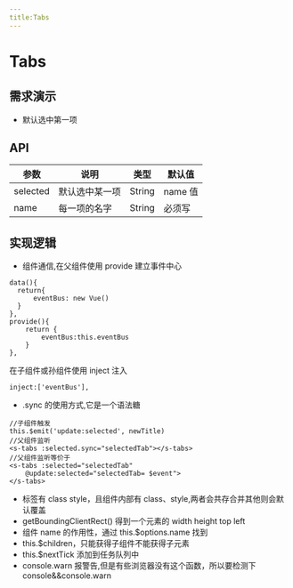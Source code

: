 ```yaml
---
title:Tabs
---
```


# Tabs

## 需求演示

- 默认选中第一项

<ClientOnly>
  <tabs-demo-1></tabs-demo-1>
</ClientOnly>

## API

| 参数     | 说明           | 类型   | 默认值  |
| -------- | -------------- | ------ | ------- |
| selected | 默认选中某一项 | String | name 值 |
| name     | 每一项的名字   | String | 必须写  |

## 实现逻辑

- 组件通信,在父组件使用 provide 建立事件中心

```
data(){
  return{
      eventBus: new Vue()
  }
},
provide(){
    return {
        eventBus:this.eventBus
    }
},
```

在子组件或孙组件使用 inject 注入

```
inject:['eventBus'],
```

- .sync 的使用方式,它是一个语法糖

```
//子组件触发
this.$emit('update:selected', newTitle)
//父组件监听
<s-tabs :selected.sync="selectedTab"></s-tabs>
//父组件监听等价于
<s-tabs :selected="selectedTab"
    @update:selected="selectedTab= $event">
</s-tabs>
```

- 标签有 class style，且组件内部有 class、style,两者会共存合并其他则会默认覆盖
- getBoundingClientRect() 得到一个元素的 width height top left
- 组件 name 的作用性，通过 this.\$options.name 找到
- this.\$children，只能获得子组件不能获得子元素
- this.\$nextTick 添加到任务队列中
- console.warn 报警告,但是有些浏览器没有这个函数，所以要检测下 console&&console.warn
